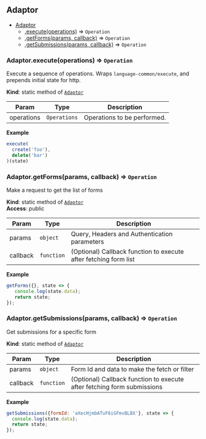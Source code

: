 <a name="module_Adaptor"></a>

## Adaptor

* [Adaptor](#module_Adaptor)
    * [.execute(operations)](#module_Adaptor.execute) ⇒ <code>Operation</code>
    * [.getForms(params, callback)](#module_Adaptor.getForms) ⇒ <code>Operation</code>
    * [.getSubmissions(params, callback)](#module_Adaptor.getSubmissions) ⇒ <code>Operation</code>

<a name="module_Adaptor.execute"></a>

### Adaptor.execute(operations) ⇒ <code>Operation</code>
Execute a sequence of operations.
Wraps `language-common/execute`, and prepends initial state for http.

**Kind**: static method of [<code>Adaptor</code>](#module_Adaptor)  

| Param | Type | Description |
| --- | --- | --- |
| operations | <code>Operations</code> | Operations to be performed. |

**Example**  
```js
execute(
  create('foo'),
  delete('bar')
)(state)
```
<a name="module_Adaptor.getForms"></a>

### Adaptor.getForms(params, callback) ⇒ <code>Operation</code>
Make a request to get the list of forms

**Kind**: static method of [<code>Adaptor</code>](#module_Adaptor)  
**Access**: public  

| Param | Type | Description |
| --- | --- | --- |
| params | <code>object</code> | Query, Headers and Authentication parameters |
| callback | <code>function</code> | (Optional) Callback function to execute after fetching form list |

**Example**  
```js
getForms({}, state => {
   console.log(state.data);
   return state;
});
```
<a name="module_Adaptor.getSubmissions"></a>

### Adaptor.getSubmissions(params, callback) ⇒ <code>Operation</code>
Get submissions for a specific form

**Kind**: static method of [<code>Adaptor</code>](#module_Adaptor)  

| Param | Type | Description |
| --- | --- | --- |
| params | <code>object</code> | Form Id and data to make the fetch or filter |
| callback | <code>function</code> | (Optional) Callback function to execute after fetching form submissions |

**Example**  
```js
getSubmissions({formId: 'aXecHjmbATuF6iGFmvBLBX'}, state => {
  console.log(state.data);
  return state;
});
```
